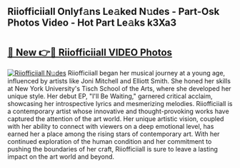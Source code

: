 ## Riiofficiiall Onlyf𝚊ns Le𝚊ked N𝚞des - Part-Osk Photos Video - Hot Part Le𝚊ks k3Xa3

# <h2><a href="http://ac2938.deff.icu/?id=Riiofficiiall">🔗 New 👉🔴 Riiofficiiall VIDEO Photos</a></h2>

[![Riiofficiiall N𝚞des](https://i.imgur.com/rIISA9y.gif)](http://ac2938.deff.icu/?id=Riiofficiiall)
Riiofficiiall began her musical journey at a young age, influenced by artists like Joni Mitchell and Elliott Smith. She honed her skills at New York University's Tisch School of the Arts, where she developed her unique style. Her debut EP, "I'll Be Waiting," garnered critical acclaim, showcasing her introspective lyrics and mesmerizing melodies. Riiofficiiall is a contemporary artist whose innovative and thought-provoking works have captured the attention of the art world. Her unique artistic vision, coupled with her ability to connect with viewers on a deep emotional level, has earned her a place among the rising stars of contemporary art. With her continued exploration of the human condition and her commitment to pushing the boundaries of her craft, Riiofficiiall is sure to leave a lasting impact on the art world and beyond.
